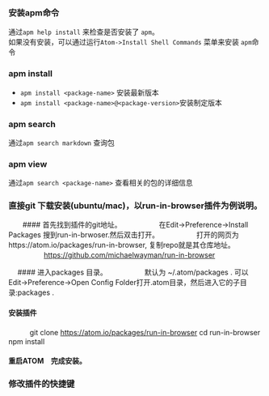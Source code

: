 ### 安装apm命令

  通过`apm help install` 来检查是否安装了 `apm`。<br>
  如果没有安装，可以通过运行`Atom->Install Shell Commands` 菜单来安装 `apm`命令

### apm install

  * `apm install <package-name>` 安装最新版本
  * `apm install <package-name>@<package-version>`安装制定版本

### apm search

通过`apm search markdown` 查询包

### apm view

通过`apm search <package-name>` 查看相关的包的详细信息

### 直接git 下载安装(ubuntu/mac)，以run-in-browser插件为例说明。

　　####  首先找到插件的git地址。
　　　　　在Edit->Preference->Install Packages 搜到run-in-brwoser.然后双击打开。
　　　　　打开的网页为https://atom.io/packages/run-in-browser, 复制repo就是其仓库地址。
　　　　　https://github.com/michaelwayman/run-in-browser

　 #### 进入packages 目录。
　　　　　默认为 ~/.atom/packages . 可以Edit->Preference->Open Config Folder打开.atom目录，然后进入它的子目录:packages .
  #### 安装插件
  　　　git clone https://atom.io/packages/run-in-browser
      cd run-in-browser
      npm install

  #### 重启ATOM　完成安装。

  ### 修改插件的快捷键
